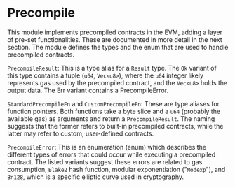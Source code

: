 # Precompile

This module implements precompiled contracts in the EVM, adding a layer of pre-set functionalities. These are documented in more detail in the next section. The module defines the types and the enum that are used to handle precompiled contracts.

`PrecompileResult`: This is a type alias for a `Result` type. The `Ok` variant of this type contains a tuple (`u64`, `Vec<u8>`), where the `u64` integer likely represents gas used by the precompiled contract, and the `Vec<u8>` holds the output data. The Err variant contains a PrecompileError.

`StandardPrecompileFn` and `CustomPrecompileFn`: These are type aliases for function pointers. Both functions take a byte slice and a `u64` (probably the available gas) as arguments and return a `PrecompileResult`. The naming suggests that the former refers to built-in precompiled contracts, while the latter may refer to custom, user-defined contracts.

`PrecompileError`: This is an enumeration (enum) which describes the different types of errors that could occur while executing a precompiled contract. The listed variants suggest these errors are related to gas consumption, `Blake2` hash function, modular exponentiation ("`Modexp`"), and `Bn128`, which is a specific elliptic curve used in cryptography.
